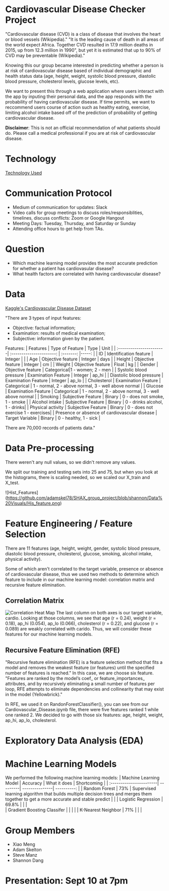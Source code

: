 # Cardiovascular Disease Checker Project
"Cardiovascular disease (CVD) is a class of disease that involves the heart or blood vessels (Wikipedia)." "It is the leading cause of death in all areas of the world expect Africa. Together CVD resulted in 17.9 million deaths in 2015, up from 12.3 million in 1990", but yet it is estimated that up to 90% of CVD may be preventable (Wikipedia)."

Knowing this our group became interested in predicting whether a person is at risk of cardiovascular disease based of individual demographic and health status data (age, height, weight, systolic blood pressure, diastolic blood pressure, cholesterol levels, glucose levels, etc). 

We want to present this through a web application where users interact with the app by inputing their personal data, and the app responds with the probability of having cardiovascular disease. If time permits, we want to reccommend users course of action such as healthy eating, exercise, limiting alcohol intake based off of the prediction of probability of getting cardiovascular disease.

**Disclaimer**: This is not an official recommendation of what patients should do. Please call a medical professional if you are at risk of cardiovascular disease.

# Technology
[Technology Used](https://github.com/adamskel78/SHAX_group_project/blob/shannon/technology.md)

# Communication Protocol
- Medium of communication for updates: Slack
- Video calls for group meetings to discuss roles/responsiblities, timelines, discuss conflicts: Zoom or Google Hangout
- Meeting Days: Tuesday, Thursday, and Saturday or Sunday
- Attending office hours to get help from TAs.

# Question 
- Which machine learning model provides the most accurate prediction for whether a patient has cardiovasular disease?
- What health factors are correlated with having cardiovascular disease?

# Data
[Kaggle's Cardiovascular Disease Dataset](https://www.kaggle.com/sulianova/cardiovascular-disease-dataset/notebooks)

"There are 3 types of input features:

- Objective: factual information;
- Examination: results of medical examination;
- Subjective: information given by the patient.

Features:
| Features                |   Type of Feature        |   Type    | Unit  |
| :-----------------------| :----------------------: | :-------: |-----: |
| ID                        | Identification feature | Integer   |       |
| Age                       | Objective feature      | Integer   |  days |
| Height                    | Objective feature      | Integer   |  cm   |
| Weight                    | Objective feature      | Float     |  kg   |
| Gender                    | Objective feature      | Categorical|1 - women; 2 - men |
| Systolic blood pressure   | Examination Feature    | Integer   | ap_hi |
| Diastolic blood pressure  | Examination Feature    | Integer   | ap_lo |
| Cholesterol               | Examination Feature    | Categorical | 1 - normal, 2 - above normal, 3 - well above normal |
| Glucose                   | Examination Feature     | Categorical | 1 - normal, 2 - above normal, 3 - well above normal |
| Smoking                   | Subjective Feature     | Binary | 0 - does not smoke, 1 - smoke |
| Alcohol intake            | Subjective Feature     | Binary | 0 - drinks alcohol, 1 - drinks| 
| Physical activity         | Subjective Feature     | Binary | 0 - does not exercise 1 - exercises|
| Presence or absence of cardiovascular disease | Target Variable | Binary | 0 - healthy, 1 - sick \|

There are 70,000 records of patients data."

# Data Pre-processing
There weren't any null values, so we didn't remove any values. 

We split our training and testing sets into 25 and 75, but when you look at the histograms, there is scaling needed, so we scaled our X_train and X_test.

![Hist_Features] (https://github.com/adamskel78/SHAX_group_project/blob/shannon/Data%20Visuals/His_feature.png)

# Feature Engineering / Feature Selection
There are 11 features (age, height, weight, gender, systolic blood pressure, diastolic blood pressure, cholesterol, glucose, smoking, alcohol intake, physical activity). 

Some of which aren't correlated to the target variable, presence or absence of cardiovascular disease, thus we used two methods to determine which feature to include in our machine learning model: correlation matrix and recursive feature elimination.

## Correlation Matrix
![Correlation Heat Map](https://github.com/adamskel78/SHAX_group_project/blob/shannon/Data%20Visuals/Corr_Matrix_Heat_Map.png)
The last column on both axes is our target variable, cardio. Looking at those columns, we see that age (r = 0.24), weight (r = 0.18), ap_hi (0.054), ap_lo (0.066), cholesterol (r = 0.22), and glucose (r = 0.089) are weakly correlated with carido. Thus, we will consider these features for our machine learning models.

## Recursive Feature Elimination (RFE)
"Recursive feature elimination (RFE) is a feature selection method that fits a model and removes the weakest feature (or features) until the specified number of features is reached." In this case, we are choose six feature. "Features are ranked by the model’s coef_ or feature_importances_ attributes, and by recursively eliminating a small number of features per loop, RFE attempts to eliminate dependencies and collinearity that may exist in the model (Yellowbrick)." 

In RFE, we used it on RandonForestClassifier(), you can see from our Cardiovascular_Disease.ipynb file, there were five features ranked 1 while one ranked 2. We decided to go with those six features: age, height, weight, ap_hi, ap_lo, cholesterol.

# Exploratory Data Analysis (EDA)


# Machine Learning Models
We performed the following machine learning models:
| Machine Learning Model  | Accuracy | What it does   | Shortcoming |
| :-----------------------| ---------| ---------------| ----------: |
|  Random Forest          |   73%    |  Supervised learning algorithm that builds multiple decision trees and merges them together to get a more accurate and stable predict              |             |
|  Logistic Regression    |   69.8%  |                |             |  
|  Gradient Boosting Classifer |     |                |             |     |  K-Nearest Neighbor     |    71%   |                |            \|   

# Group Members
- Xiao Meng
- Adam Skelton 
- Steve Manz
- Shannon Dang

# Presentation: Sept 10 at 7pm